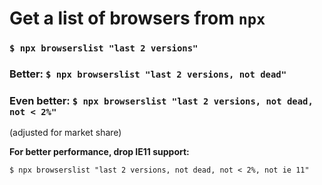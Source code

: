 # Get a list of browsers from `npx`

### `$ npx browserslist "last 2 versions"`  

### Better: `$ npx browserslist "last 2 versions, not dead"`  

### Even better: `$ npx browserslist "last 2 versions, not dead, not < 2%"`  

(adjusted for market share)

**For better performance, drop IE11 support:**  

`$ npx browserslist "last 2 versions, not dead, not < 2%, not ie 11"`